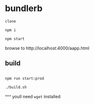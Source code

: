 # bundlerb

```bash
clone

npm i

npm start
```

browse to http://localhost:4000/aapp.html

## build

```bash

npm run start:prod

./build.sh
```
^^^ youll need `wget` installed
